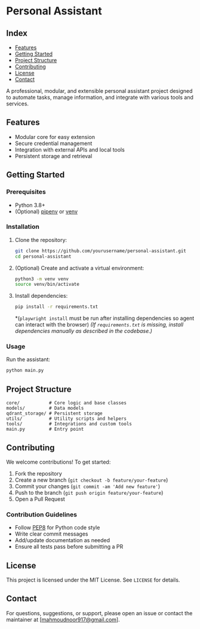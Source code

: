 # Personal Assistant

## Index
- [Features](#features)
- [Getting Started](#getting-started)
- [Project Structure](#project-structure)
- [Contributing](#contributing)
- [License](#license)
- [Contact](#contact)

A professional, modular, and extensible personal assistant project designed to automate tasks, manage information, and integrate with various tools and services.

## Features
- Modular core for easy extension
- Secure credential management
- Integration with external APIs and local tools
- Persistent storage and retrieval

## Getting Started

### Prerequisites
- Python 3.8+
- (Optional) [pipenv](https://pipenv.pypa.io/en/latest/) or [venv](https://docs.python.org/3/library/venv.html)

### Installation
1. Clone the repository:
   ```bash
   git clone https://github.com/yourusername/personal-assistant.git
   cd personal-assistant
   ```
2. (Optional) Create and activate a virtual environment:
   ```bash
   python3 -m venv venv
   source venv/bin/activate
   ```
3. Install dependencies:
   ```bash
   pip install -r requirements.txt
   ```
   *(```playwright install``` must be run after installing dependencies so agent can interact with the browser)
   *(If `requirements.txt` is missing, install dependencies manually as described in the codebase.)*

### Usage
Run the assistant:
```bash
python main.py
```

## Project Structure
```
core/           # Core logic and base classes
models/         # Data models
qdrant_storage/ # Persistent storage
utils/          # Utility scripts and helpers
tools/          # Integrations and custom tools
main.py         # Entry point
```

## Contributing
We welcome contributions! To get started:
1. Fork the repository
2. Create a new branch (`git checkout -b feature/your-feature`)
3. Commit your changes (`git commit -am 'Add new feature'`)
4. Push to the branch (`git push origin feature/your-feature`)
5. Open a Pull Request

### Contribution Guidelines
- Follow [PEP8](https://pep8.org/) for Python code style
- Write clear commit messages
- Add/update documentation as needed
- Ensure all tests pass before submitting a PR

## License
This project is licensed under the MIT License. See `LICENSE` for details.

## Contact
For questions, suggestions, or support, please open an issue or contact the maintainer at [mahmoudnoor917@gmail.com].
